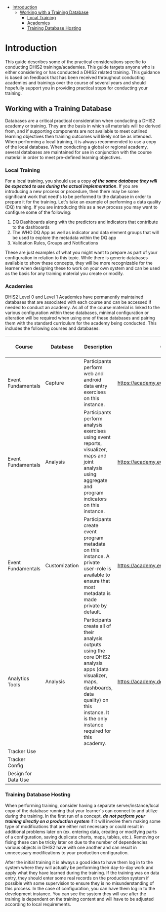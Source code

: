 - [Introduction](#introduction)
  - [Working with a Training Database](#working-with-a-training-database)
    - [Local Training](#local-training)
    - [Academies](#academies)
    - [Training Database Hosting](#training-database-hosting)

# Introduction

This guide describes some of the practical considerations specific to conducting DHIS2 trainings/academies. This guide targets anyone who is either considering or has conducted a DHIS2 related training. This guidance is based on feedback that has been received throughout conducting academies and trainings over the course of several years and should hopefully support you in providing practical steps for conducting your training.

## Working with a Training Database

Databases are a critical practical consideration when conducting a DHIS2 academy or training. They are the basis in which all materials will be derived from, and if supporting components are not available to meet outlined learning objectives then training outcomes will likely not be as intended. When performing a local training, it is always recommended to use a copy of the local database. When conducting a global or regional academy, several databases are maintained for use in conjunction with the course material in order to meet pre-defined learning objectives.

### Local Training

For a local training, you should use a copy ***of the same database they will be expected to use during the actual implementation***. If you are introducing a new process or procedure, then there may be some significant work that need's to be performed to the database in order to prepare it for the training. Let's take an example of performing a data quality (DQ) training. If you are introducing this as a new process you may want to configure some of the following:

1. DQ Dashboards along with the predictors and indicators that contribute to the dashboards
2. The WHO DQ App as well as indicator and data element groups that will be used to explore the metadata within the DQ app
3. Validation Rules, Groups and Notifications

These are just examples of what you might want to prepare as part of your configuration in relation to this topic. While there is generic databases available to show these concepts, they will be more recognizable for the learner when designing these to work on your own system and can be used as the basis for any training material you create or modify.

### Academies

DHIS2 Level 0 and Level 1 Academies have permanently maintained databases that are associated with each course and can be accessed if needed to conduct an academy. As all of the course material is linked to the various configuration within these databases, minimal configuration or alteration will be required when using one of these databases and pairing them with the standard curriculum for the academy being conducted. This includes the following courses and databases:

| Course              	| Database      	| Description                                                                                                                                               	| Online  Link                                   	| Database Download Link 	|
|---------------------	|---------------	|-----------------------------------------------------------------------------------------------------------------------------------------------------------	|------------------------------------------------	|------------------------	|
| Event Fundamentals  	| Capture       	| Participants perform web and android data entry exercises on this instance.                                                                               	| https://academy.events.dhis2.org/capture       	|                        	|
| Event Fundamentals  	| Analysis      	| Participants perform analysis exercises using event reports, visualizer, maps and joint analysis using aggregate and program indicators on this instance. 	| https://academy.events.dhis2.org/analysis      	|                        	|
| Event Fundamentals  	| Customization 	| Participants create event program metadata on this instance. A private user-role is available to ensure that most metadata is made private by default.    	| https://academy.events.dhis2.org/customization 	|                        	|
| Analytics Tools     	| Analysis      	| Participants create all of their analysis outputs using the core DHIS2 analysis apps (data visualizer, maps, dashboards, data quality) on this instance. It is the only instance required for this academy.	| https://academy.dev.dhis2.org/analytics_tools  	|                        	|
| Tracker Use         	|               	|                                                                                                                                                           	|                                                	|                        	|
| Tracker Config      	|               	|                                                                                                                                                           	|                                                	|                        	|
| Design for Data Use 	|               	|                                                                                                                                                           	|                                                	|                        	|

### Training Database Hosting

When performing training, consider having a separate server/instance/local copy of the database running that your learner's can connect to and utilize during the training. In the first run of a concept, ***do not perform your training directly on a production system*** if it will involve them making some type of modifications that are either not necessary or could result in additional problems later on (ex. entering data, creating or modifying parts of a configuration, saving duplicate charts, maps, tables, etc.). Removing or fixing these can be tricky later on due to the number of dependencies various objects in DHIS2 have with one another and can result in unnecessary modifications to your production configuration.

After the initial training it is always a good idea to have them log in to the system where they will actually be performing their day-to-day work and apply what they have learned during the training. If the training was on data entry, they should enter some real records on the production system if possible with some supervision to ensure they is no misunderstanding of this process. In the case of configuration, you can have them log in to the development instance. You can see the system they will use after the training is dependent on the training content and will have to be adjusted according to local requirements.

